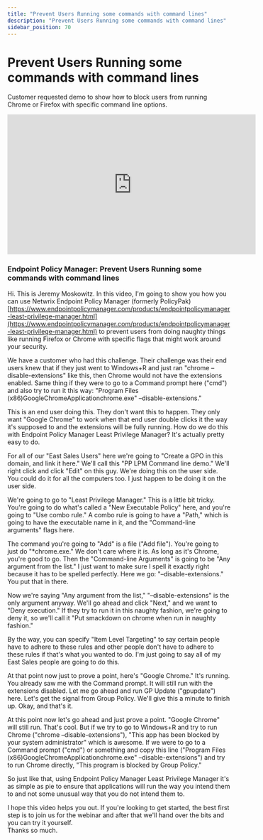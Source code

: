 ```yaml
---
title: "Prevent Users Running some commands with command lines"
description: "Prevent Users Running some commands with command lines"
sidebar_position: 70
---
```

# Prevent Users Running some commands with command lines

Customer requested demo to show how to block users from running Chrome or Firefox with specific
command line options.

<iframe width="560" height="315" src="https://www.youtube.com/embed/Ew6cdP0oAzM" title="Endpoint Policy Manager: Prevent Users Running some commands with command lines" frameborder="0" allow="accelerometer; autoplay; clipboard-write; encrypted-media; gyroscope; picture-in-picture; web-share" allowfullscreen="1"></iframe>

### Endpoint Policy Manager: Prevent Users Running some commands with command lines

Hi. This is Jeremy Moskowitz. In this video, I'm going to show you how you can use Netwrix Endpoint
Policy Manager (formerly PolicyPak)
[https://www.endpointpolicymanager.com/products/endpointpolicymanager-least-privilege-manager.html](https://www.endpointpolicymanager.com/products/endpointpolicymanager-least-privilege-manager.html)
to prevent users from doing naughty things like running Firefox or Chrome with specific flags that
might work around your security.

We have a customer who had this challenge. Their challenge was their end users knew that if they
just went to Windows+R and just ran "chrome –disable-extensions" like this, then Chrome would not
have the extensions enabled. Same thing if they were to go to a Command prompt here ("cmd") and also
try to run it this way: "Program Files (x86)GoogleChromeApplicationchrome.exe" –disable-extensions."

This is an end user doing this. They don't want this to happen. They only want "Google Chrome" to
work when that end user double clicks it the way it's supposed to and the extensions will be fully
running. How do we do this with Endpoint Policy Manager Least Privilege Manager? It's actually
pretty easy to do.

For all of our "East Sales Users" here we're going to "Create a GPO in this domain, and link it
here." We'll call this "PP LPM Command line demo." We'll right click and click "Edit" on this guy.
We're doing this on the user side. You could do it for all the computers too. I just happen to be
doing it on the user side.

We're going to go to "Least Privilege Manager." This is a little bit tricky. You're going to do
what's called a "New Executable Policy" here, and you're going to "Use combo rule." A combo rule is
going to have a "Path," which is going to have the executable name in it, and the "Command-line
arguments" flags here.

The command you're going to "Add" is a file ("Add file"). You're going to just do "\*chrome.exe." We
don't care where it is. As long as it's Chrome, you're good to go. Then the "Command-line Arguments"
is going to be "Any argument from the list." I just want to make sure I spell it exactly right
because it has to be spelled perfectly. Here we go: "–disable-extensions." You put that in there.

Now we're saying "Any argument from the list," "–disable-extensions" is the only argument anyway.
We'll go ahead and click "Next," and we want to "Deny execution." If they try to run it in this
naughty fashion, we're going to deny it, so we'll call it "Put smackdown on chrome when run in
naughty fashion."

By the way, you can specify "Item Level Targeting" to say certain people have to adhere to these
rules and other people don't have to adhere to these rules if that's what you wanted to do. I'm just
going to say all of my East Sales people are going to do this.

At that point now just to prove a point, here's "Google Chrome." It's running. You already saw me
with the Command prompt. It will still run with the extensions disabled. Let me go ahead and run GP
Update ("gpupdate") here. Let's get the signal from Group Policy. We'll give this a minute to finish
up. Okay, and that's it.

At this point now let's go ahead and just prove a point. "Google Chrome" will still run. That's
cool. But if we try to go to Windows+R and try to run Chrome ("chrome –disable-extensions"), "This
app has been blocked by your system administrator" which is awesome. If we were to go to a Command
prompt ("cmd") or something and copy this line ("Program Files
(x86)GoogleChromeApplicationchrome.exe" –disable-extensions") and try to run Chrome directly, "This
program is blocked by Group Policy."

So just like that, using Endpoint Policy Manager Least Privilege Manager it's as simple as pie to
ensure that applications will run the way you intend them to and not some unusual way that you do
not intend them to.

I hope this video helps you out. If you're looking to get started, the best first step is to join us
for the webinar and after that we'll hand over the bits and you can try it yourself.  
Thanks so much.
